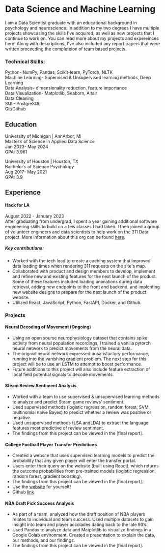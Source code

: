 # Data Science and Machine Learning

I am a Data Scientist graduate with an educational background in psychology and neuroscience. In addition to my two degrees I have 
multiple projects showcasing the skills I've acquired, as well as new projects that I continue to work on. You can read more about
my projects and expereinces here! Along with descriptions, I've also included any report papers that were written proceeding 
the completeion of team based projects.

### Technical Skills:
Python- NumPy, Pandas, Scikit-learn, PyTorch, NLTK<br />
Machine Learning- Supervised & Unsupervised learning methods, Deep Learning<br />
Data Analysis- dimensionality reduction, feature importance<br />
Data Visualization- Matplotlib, Seaborn, Altair<br />
Data Cleaning<br />
SQL- PostgreSQL<br />
Git/Github<br />

## Education
University of Michigan | AnnArbor, MI<br />
Master’s of Science in Applied Data Science<br />
Jan 2023- May 2024<br />
GPA: 3.961<br />

University of Houston | Houston, TX<br />
Bachelor’s of Science Psychology<br />
Aug 2017- May 2021<br />
GPA: 3.9<br />

## Experience 
#### Hack for LA 
August 2022 - January 2023<br />
After graduating from undergrad, I spent a year gaining additional software engineering skills to build on a few classes I had taken. I then joined a group of volunteer 
engineers and data scientists to help work on the 311 Data project. More information about this org can be found [here](https://www.hackforla.org/projects/311-data).<br />
##### Key contributions:<br />
- Worked with the tech lead to create a caching system that improved data loading times when rendering 311 requests on the site's map.
- Collaborated with product and design members to develop, implement and refine new and existing features for the next launch of the product. Some of these features included loading animations during data retrieval, adding new endpoints to the front and backend, and implenting new website designs to prepare for the next launch of the product website.
- Utilized React, JavaScript, Python, FastAPI, Docker, and Github.

### Projects
#### Neural Decoding of Movement (Ongoing)
- Using an open sourse neurophysiology dataset that contains spike activity from neural population recordings, I trained a vanilla pytorch neural network to predict movements from the neural data.
- The orignial neural network expressed unsatisfactory performance, running into the vanishing gradient problem. The next step for this project will be to use an LSTM to attempt to boost performance.
- Future additions to this project will also include feature extraction of local field potential signals to decode movements.

#### Steam Review Sentiment Analysis
- Worked with a team to use supervised & unsupervised learning methods to analyze and predict Steam game reviews’ sentiment.
- Used supervised methods (logistic regression, random forest, SVM, multinomial naive Bayes) to predict whether a review was positive or negative.
- Used unsupervised methods (LSA andLDA) to extract the language features most predictive of review sentiment.
- The findings from this project can be viewed in the [final report].

#### College Football Player Transfer Predictions
- Created a website that uses supervised learning models to predict the probability that any given player will enter the transfer portal.
- Users enter their query on the website (built using React), which returns the outcome probabilities from pre-trained models (logistic regression, random forest, gradient boosting).
- The findings from this project can be viewed in the [final report].
- Use the [website](https://wolverines-capstone.vercel.app/) for yourself!
- Github [link](https://github.com/raulmartinez1855/wolverines-capstone)

#### NBA Draft Pick Success Analysis
- As part of a team, analyzed how the draft position of NBA players relates to individual and team success. Used multiple datasets to gain insight into team and player accolades dating back to the late 90’s.
- Used Pandas to analyze data and Matplotlib to visualize findings in a Google Colab environment. Created a presentation to explain the data, our methods, and our findings.
- The findings from this project can be viewed in the [final report].

